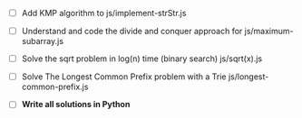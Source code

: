 
- [ ] Add KMP algorithm to js/implement-strStr.js

- [ ] Understand and code the divide and conquer approach for js/maximum-subarray.js
- [ ] Solve the sqrt problem in log(n) time (binary search) js/sqrt(x).js
- [ ] Solve The Longest Common Prefix problem with a Trie js/longest-common-prefix.js


- [ ] **Write all solutions in Python**